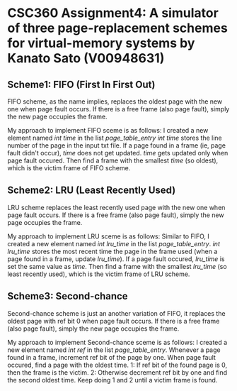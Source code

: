 # CSC360 Assignment4: A simulator of three page-replacement schemes for virtual-memory systems by Kanato Sato (V00948631)
## Scheme1: FIFO (First In First Out)
FIFO scheme, as the name implies, replaces the oldest page with the new one when page fault occurs.
If there is a free frame (also page fault), simply the new page occupies the frame.

My approach to implement FIFO sceme is as follows:
I created a new element named *int time* in the list *page_table_entry*
*int time* stores the line number of the page in the input txt file.
If a page found in a frame (ie, page fault didn't occur), *time* does not get updated.
*time* gets updated only when page fault occured.
Then find a frame with the smallest *time* (so oldest), which is the victim frame of FIFO scheme.

## Scheme2: LRU (Least Recently Used)
LRU scheme replaces the least recently used page with the new one when page fault occurs.
If there is a free frame (also page fault), simply the new page occupies the frame.

My approach to implement LRU sceme is as follows:
Similar to FIFO, I created a new element named *int lru_time* in the list *page_table_entry*.
*int lru_time* stores the most recent time the page in the frame used (when a page found in a frame, update *lru_time*).
If a page fault occured, *lru_time* is set the same value as *time*.
Then find a frame with the smallest *lru_time* (so least recently used), which is the victim frame of LRU scheme.

## Scheme3: Second-chance
Second-chance scheme is just an another variation of FIFO, it replaces the oldest page with ref bit 0 when page fault occurs.
If there is a free frame (also page fault), simply the new page occupies the frame.

My approach to implement Second-chance sceme is as follows:
I created a new element named *int ref* in the list *page_table_entry*.
Whenever a page found in a frame, increment ref bit of the page by one.
When page fault occured, find a page with the oldest time.
1: If ref bit of the found page is 0, then the frame is the victim.
2: Otherwise decrement ref bit by one and find the second oldest time.
Keep doing 1 and 2 until a victim frame is found.


